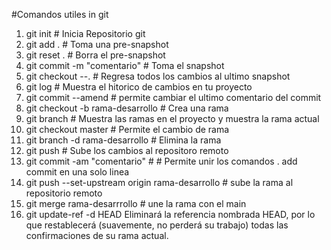 ﻿#Comandos utiles in git

1. git init # Inicia Repositorio git
2. git add . # Toma una pre-snapshot
3. git reset . # Borra el pre-snapshot
4. git commit -m "comentario"  # Toma el snapshot
5. git checkout --. # Regresa todos los cambios al ultimo snapshot
6. git log # Muestra el hitorico de cambios en tu proyecto
7. git commit --amend # permite cambiar el ultimo comentario del commit
8. git checkout -b rama-desarrollo # Crea una rama
9. git branch # Muestra las ramas en el proyecto y muestra la rama actual
10. git checkout master # Permite el cambio de rama
11. git branch -d rama-desarrollo # Elimina la rama
12. git push # Sube los cambios al repositoro remoto 
13. git commit -am "comentario" # # Permite unir los comandos . add commit en una solo linea 
14. git push --set-upstream origin rama-desarrollo # sube la rama al repositorio remoto
15. git merge rama-desarrrollo # une la rama con el main
16. git update-ref -d HEAD Eliminará la referencia nombrada HEAD, por lo que restablecerá (suavemente, no perderá su trabajo) todas las confirmaciones de su rama actual.

